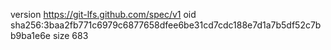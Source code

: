 version https://git-lfs.github.com/spec/v1
oid sha256:3baa2fb771c6979c6877658dfee6be31cd7cdc188e7d1a7b5df52c7bb9ba1e6e
size 683
